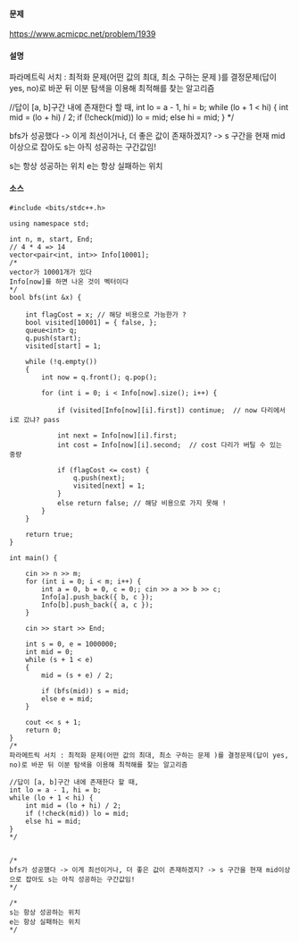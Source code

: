 #### 문제 
https://www.acmicpc.net/problem/1939



#### 설명

파라메트릭 서치 : 최적화 문제(어떤 값의 최대, 최소 구하는 문제 )를 결정문제(답이 yes, no)로 바꾼 뒤 이분 탐색을 이용해 최적해를 찾는 알고리즘 

//답이 [a, b]구간 내에 존재한다 할 때,
int lo = a - 1, hi = b;
while (lo + 1 < hi) {
	int mid = (lo + hi) / 2;
	if (!check(mid)) lo = mid;
	else hi = mid;
}
*/

bfs가 성공했다 -> 이게 최선이거나, 더 좋은 값이 존재하겠지? -> s 구간을 현재 mid이상으로 잡아도 s는 아직 성공하는 구간값임!

s는 항상 성공하는 위치
e는 항상 실패하는 위치

#### 소스 

````
#include <bits/stdc++.h>

using namespace std;

int n, m, start, End;
// 4 * 4 => 14  
vector<pair<int, int>> Info[10001];
/*
vector가 10001개가 있다 
Info[now]를 하면 나온 것이 벡터이다 
*/
bool bfs(int &x) {
	
	int flagCost = x; // 해당 비용으로 가능한가 ? 
	bool visited[10001] = { false, };
	queue<int> q;
	q.push(start);
	visited[start] = 1;

	while (!q.empty())
	{
		int now = q.front(); q.pop();

		for (int i = 0; i < Info[now].size(); i++) {

			if (visited[Info[now][i].first]) continue;  // now 다리에서 i로 갔냐? pass 

			int next = Info[now][i].first;
			int cost = Info[now][i].second;  // cost 다리가 버틸 수 있는 중량 

			if (flagCost <= cost) {
				q.push(next);
				visited[next] = 1;
			}																	
			else return false; // 해당 비용으로 가지 못해 ! 
		}
	}

	return true;
}

int main() {

	cin >> n >> m;
	for (int i = 0; i < m; i++) {
		int a = 0, b = 0, c = 0;; cin >> a >> b >> c;
		Info[a].push_back({ b, c });
		Info[b].push_back({ a, c });
	}

	cin >> start >> End;

	int s = 0, e = 1000000;
	int mid = 0;
	while (s + 1 < e)
	{
		mid = (s + e) / 2;

		if (bfs(mid)) s = mid;
		else e = mid;
	}

	cout << s + 1;
	return 0;
}
/*
파라메트릭 서치 : 최적화 문제(어떤 값의 최대, 최소 구하는 문제 )를 결정문제(답이 yes, no)로 바꾼 뒤 이분 탐색을 이용해 최적해를 찾는 알고리즘 

//답이 [a, b]구간 내에 존재한다 할 때,
int lo = a - 1, hi = b;
while (lo + 1 < hi) {
	int mid = (lo + hi) / 2;
	if (!check(mid)) lo = mid;
	else hi = mid;
}
*/


/*
bfs가 성공했다 -> 이게 최선이거나, 더 좋은 값이 존재하겠지? -> s 구간을 현재 mid이상으로 잡아도 s는 아직 성공하는 구간값임!
*/

/*
s는 항상 성공하는 위치
e는 항상 실패하는 위치
*/
````